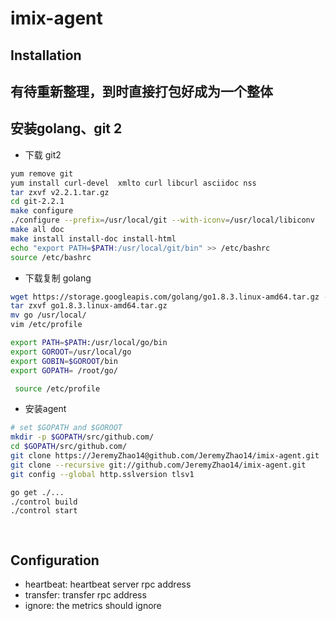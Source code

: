 imix-agent
===

## Installation
## 有待重新整理，到时直接打包好成为一个整体


## 安装golang、git 2
- 下载 git2
```bash
yum remove git
yum install curl-devel  xmlto curl libcurl asciidoc nss
tar zxvf v2.2.1.tar.gz
cd git-2.2.1
make configure
./configure --prefix=/usr/local/git --with-iconv=/usr/local/libiconv
make all doc
make install install-doc install-html
echo "export PATH=$PATH:/usr/local/git/bin" >> /etc/bashrc
source /etc/bashrc
``` 
 
- 下载复制 golang
```bash
wget https://storage.googleapis.com/golang/go1.8.3.linux-amd64.tar.gz --no-check-certificate
tar zxvf go1.8.3.linux-amd64.tar.gz
mv go /usr/local/
vim /etc/profile

export PATH=$PATH:/usr/local/go/bin
export GOROOT=/usr/local/go
export GOBIN=$GOROOT/bin
export GOPATH= /root/go/ 

 source /etc/profile
```

- 安装agent
```bash
# set $GOPATH and $GOROOT
mkdir -p $GOPATH/src/github.com/
cd $GOPATH/src/github.com/
git clone https://JeremyZhao14@github.com/JeremyZhao14/imix-agent.git
git clone --recursive git://github.com/JeremyZhao14/imix-agent.git
git config --global http.sslversion tlsv1

go get ./...
./control build
./control start

 
```
## Configuration

- heartbeat: heartbeat server rpc address
- transfer: transfer rpc address
- ignore: the metrics should ignore



